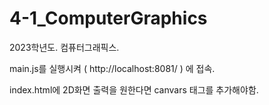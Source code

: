 # 4-1_ComputerGraphics
2023학년도. 컴퓨터그래픽스.

main.js를 실행시켜 ( http://localhost:8081/ ) 에 접속.

index.html에 2D화면 출력을 원한다면 canvars 태그를 추가해야함.
